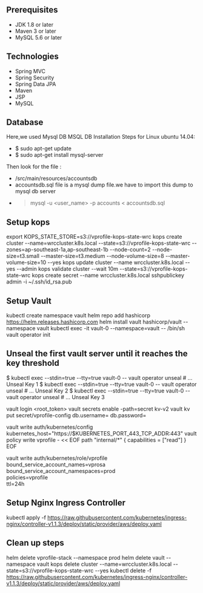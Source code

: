 ## Prerequisites
- JDK 1.8 or later
- Maven 3 or later
- MySQL 5.6 or later

## Technologies 
- Spring MVC
- Spring Security
- Spring Data JPA
- Maven
- JSP
- MySQL
## Database
Here,we used Mysql DB 
MSQL DB Installation Steps for Linux ubuntu 14.04:
- $ sudo apt-get update
- $ sudo apt-get install mysql-server

Then look for the file :
- /src/main/resources/accountsdb
- accountsdb.sql file is a mysql dump file.we have to import this dump to mysql db server
- > mysql -u <user_name> -p accounts < accountsdb.sql


## Setup kops
export KOPS_STATE_STORE=s3://vprofile-kops-state-wrc
kops create cluster --name=wrccluster.k8s.local --state=s3://vprofile-kops-state-wrc --zones=ap-southeast-1a,ap-southeast-1b --node-count=2 --node-size=t3.small --master-size=t3.medium --node-volume-size=8 --master-volume-size=10 --yes
kops update cluster --name wrccluster.k8s.local --yes --admin
kops validate cluster --wait 10m --state=s3://vprofile-kops-state-wrc
kops create secret --name wrccluster.k8s.local sshpublickey admin -i ~/.ssh/id_rsa.pub

## Setup Vault
kubectl create namespace vault
helm repo add hashicorp https://helm.releases.hashicorp.com
helm install vault hashicorp/vault --namespace vault
kubectl exec -it vault-0 --namespace=vault -- /bin/sh
vault operator init

## Unseal the first vault server until it reaches the key threshold
$ kubectl exec --stdin=true --tty=true vault-0 -- vault operator unseal # ... Unseal Key 1
$ kubectl exec --stdin=true --tty=true vault-0 -- vault operator unseal # ... Unseal Key 2
$ kubectl exec --stdin=true --tty=true vault-0 -- vault operator unseal # ... Unseal Key 3

vault login <root_token>
vault secrets enable -path=secret kv-v2
vault kv put secret/vprofile-config db.username=<username> db.password=<password>

vault write auth/kubernetes/config kubernetes_host="https://$KUBERNETES_PORT_443_TCP_ADDR:443"
vault policy write vprofile - << EOF
path "internal/*" {
  capabilities = ["read"]
}
EOF

vault write auth/kubernetes/role/vprofile \
bound_service_account_names=vprosa \
bound_service_account_namespaces=prod \
policies=vprofile \
ttl=24h

<!-- kubectl create serviceaccount vprosa --namespace prod -->

## Setup Nginx Ingress Controller
kubectl apply -f https://raw.githubusercontent.com/kubernetes/ingress-nginx/controller-v1.1.3/deploy/static/provider/aws/deploy.yaml

## Clean up steps
helm delete vprofile-stack --namespace prod
helm delete vault --namespace vault
kops delete cluster --name=wrccluster.k8s.local --state=s3://vprofile-kops-state-wrc --yes
kubectl delete -f https://raw.githubusercontent.com/kubernetes/ingress-nginx/controller-v1.1.3/deploy/static/provider/aws/deploy.yaml